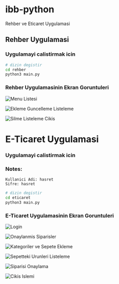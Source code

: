 # ibb-python
Rehber ve Eticaret Uygulamasi

## Rehber Uygulamasi 

### Uygulamayi calistirmak icin

```bash
# dizin degistir
cd rehber
python3 main.py
```

### Rehber Uygulamasinin Ekran Goruntuleri

![](https://raw.githubusercontent.com/hasretvatandas/ibb-python/main/rehber/images/1.menu.png "Menu Listesi")

![](https://raw.githubusercontent.com/hasretvatandas/ibb-python/main/rehber/images/2.eklemeguncelleme.png "Ekleme Guncelleme Listeleme")

![](https://raw.githubusercontent.com/hasretvatandas/ibb-python/main/rehber/images/3.%20silmelisteleme.png "Silme Listeleme Cikis")


# E-Ticaret Uygulamasi 

### Uygulamayi calistirmak icin

### Notes: 
```commandline
Kullanici Adi: hasret  
Sifre: hasret
```



```bash
# dizin degistir
cd eticaret
python3 main.py
```

### E-Ticaret Uygulamasinin Ekran Goruntuleri

![](https://raw.githubusercontent.com/hasretvatandas/ibb-python/main/eticaret/images/1.login.png "Login")

![](https://raw.githubusercontent.com/hasretvatandas/ibb-python/main/eticaret/images/2.%20OnaylanmisSiparisler.png "Onaylanmis Siparisler")

![](https://raw.githubusercontent.com/hasretvatandas/ibb-python/main/eticaret/images/3.%20KategoriVeSepeteEkleme.png "Kategoriler ve Sepete Ekleme")

![](https://raw.githubusercontent.com/hasretvatandas/ibb-python/main/eticaret/images/4.%20SepetiListele.png "Sepetteki Urunleri Listeleme")

![](https://raw.githubusercontent.com/hasretvatandas/ibb-python/main/eticaret/images/5.%20SiparisiOnayla.png "Siparisi Onaylama")

![](https://raw.githubusercontent.com/hasretvatandas/ibb-python/main/eticaret/images/6.%20CikisYap.png "Cikis Islemi")
